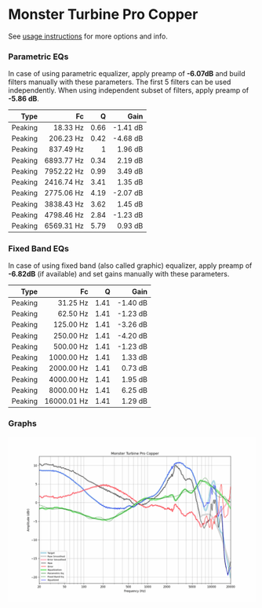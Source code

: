 # Monster Turbine Pro Copper
See [usage instructions](https://github.com/jaakkopasanen/AutoEq#usage) for more options and info.

### Parametric EQs
In case of using parametric equalizer, apply preamp of **-6.07dB** and build filters manually
with these parameters. The first 5 filters can be used independently.
When using independent subset of filters, apply preamp of **-5.86 dB**.

| Type    | Fc         |    Q | Gain     |
|--------:|-----------:|-----:|---------:|
| Peaking | 18.33 Hz   | 0.66 | -1.41 dB |
| Peaking | 206.23 Hz  | 0.42 | -4.68 dB |
| Peaking | 837.49 Hz  | 1    | 1.96 dB  |
| Peaking | 6893.77 Hz | 0.34 | 2.19 dB  |
| Peaking | 7952.22 Hz | 0.99 | 3.49 dB  |
| Peaking | 2416.74 Hz | 3.41 | 1.35 dB  |
| Peaking | 2775.06 Hz | 4.19 | -2.07 dB |
| Peaking | 3838.43 Hz | 3.62 | 1.45 dB  |
| Peaking | 4798.46 Hz | 2.84 | -1.23 dB |
| Peaking | 6569.31 Hz | 5.79 | 0.93 dB  |

### Fixed Band EQs
In case of using fixed band (also called graphic) equalizer, apply preamp of **-6.82dB**
(if available) and set gains manually with these parameters.

| Type    | Fc          |    Q | Gain     |
|--------:|------------:|-----:|---------:|
| Peaking | 31.25 Hz    | 1.41 | -1.40 dB |
| Peaking | 62.50 Hz    | 1.41 | -1.23 dB |
| Peaking | 125.00 Hz   | 1.41 | -3.26 dB |
| Peaking | 250.00 Hz   | 1.41 | -4.20 dB |
| Peaking | 500.00 Hz   | 1.41 | -1.23 dB |
| Peaking | 1000.00 Hz  | 1.41 | 1.33 dB  |
| Peaking | 2000.00 Hz  | 1.41 | 0.73 dB  |
| Peaking | 4000.00 Hz  | 1.41 | 1.95 dB  |
| Peaking | 8000.00 Hz  | 1.41 | 6.25 dB  |
| Peaking | 16000.01 Hz | 1.41 | 1.29 dB  |

### Graphs
![](./Monster%20Turbine%20Pro%20Copper.png)